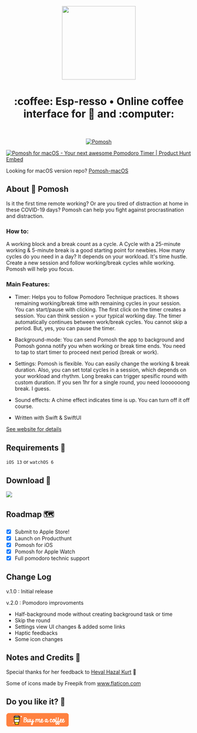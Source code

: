 <div align="center">
	<img src="https://i.imgur.com/BJZkKct.png" width="200" height="200" />
	<h1><strong>:coffee: Esp-resso </strong> • Online coffee interface for 📱 and :computer: </h1>
	
</div>
<br>

<p align="center">
<a href="https://apps.apple.com/us/app/pomosh/id1515791898" target="_blank">
<img
      src="https://i.imgur.com/S60a8F3.gif"
      alt="Pomosh"
      title="Pomosh | Pomodoro technique asistant for iOS and WatchOS"
    /></a>

	
  </p>


  <a href="https://www.producthunt.com/posts/pomosh-for-macos?utm_source=badge-featured&utm_medium=badge&utm_souce=badge-pomosh-for-macos" target="_blank"><img src="https://api.producthunt.com/widgets/embed-image/v1/featured.svg?post_id=204674&theme=light" alt="Pomosh for macOS - Your next awesome Pomodoro Timer | Product Hunt Embed" style="width: 250px; height: 54px;" width="250px" height="54px" /></a>

Looking for macOS version repo? [Pomosh-macOS](https://github.com/stevenselcuk/Pomosh-macOS) 

## About 🍅 Pomosh


Is it the first time remote working? Or are you tired of distraction at home in these COVID-19 days? Pomosh can help you fight against procrastination and distraction.

### How to:

A working block and a break count as a cycle. A Cycle with a 25-minute working & 5-minute break is a good starting point for newbies. How many cycles do you need in a day? It depends on your workload. It's time hustle. Create a new session and follow working/break cycles while working. Pomosh will help you focus.

### Main Features:

- Timer: Helps you to follow Pomodoro Technique practices. It shows remaining working/break time with remaining cycles in your session. You can start/pause with clicking. The first click on the timer creates a session. You can think session = your typical working day. The timer automatically continues between work/break cycles. You cannot skip a period. But, yes, you can pause the timer.

- Background-mode: You can send Pomosh the app to background and Pomosh gonna notify you when working or break time ends. You need to tap to start timer to proceed next period (break or work). 

- Settings: Pomosh is flexible. You can easily change the working & break duration. Also, you can set total cycles in a session, which depends on your workload and rhythm. Long breaks can trigger spesific round with custom duration. If you sen 1hr for a single round, you need looooooong break. I guess.

- Sound effects: A chime effect indicates time is up. You can turn off it off course.

- Written with Swift & SwiftUI


[See website for details](https://pomosh.netlify.app/)

## Requirements 🤔

`iOS 13` or  `watchOS 6` 

## Download 🚀


[![](https://linkmaker.itunes.apple.com/en-us/badge-lrg.svg?releaseDate=2020-06-01&kind=iossoftware&bubble=ios_apps)](https://apps.apple.com/us/app/pomosh/id1515791898?mt=8)

## Roadmap 🗺

- [x] Submit to Apple Store!
- [x] Launch on Producthunt 
- [x] Pomosh  for iOS
- [x] Pomosh for Apple Watch
- [X] Full pomodoro technic support

## Change Log

v.1.0 : Initial release

v.2.0 : Pomodoro improvoments

- Half-background mode without creating background task or time
- Skip the round
- Settings view UI changes & added some links
- Haptic feedbacks
- Some icon changes

## Notes and Credits 🍍

Special thanks for her feedback to [Heval Hazal Kurt](https://github.com/hevalhazalkurt) 🙌

Some of icons made by Freepik from www.flaticon.com

## Do you like it? 🙌

[![Buy Me A Coffee](https://raw.githubusercontent.com/stevenselcuk/palamut/master/tools/orange_img.png)](https://www.buymeacoffee.com/stevenselcuk)

